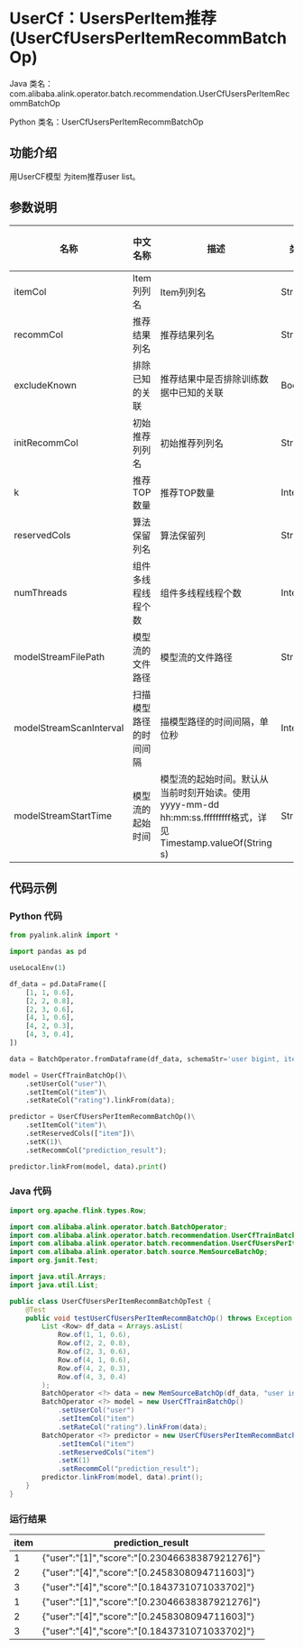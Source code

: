# UserCf：UsersPerItem推荐 (UserCfUsersPerItemRecommBatchOp)
Java 类名：com.alibaba.alink.operator.batch.recommendation.UserCfUsersPerItemRecommBatchOp

Python 类名：UserCfUsersPerItemRecommBatchOp


## 功能介绍
用UserCF模型 为item推荐user list。

## 参数说明

| 名称 | 中文名称 | 描述 | 类型 | 是否必须？ | 默认值 |
| --- | --- | --- | --- | --- | --- |
| itemCol | Item列列名 | Item列列名 | String | ✓ |  |
| recommCol | 推荐结果列名 | 推荐结果列名 | String | ✓ |  |
| excludeKnown | 排除已知的关联 | 推荐结果中是否排除训练数据中已知的关联 | Boolean |  | false |
| initRecommCol | 初始推荐列列名 | 初始推荐列列名 | String |  | null |
| k | 推荐TOP数量 | 推荐TOP数量 | Integer |  | 10 |
| reservedCols | 算法保留列名 | 算法保留列 | String[] |  | null |
| numThreads | 组件多线程线程个数 | 组件多线程线程个数 | Integer |  | 1 |
| modelStreamFilePath | 模型流的文件路径 | 模型流的文件路径 | String |  | null |
| modelStreamScanInterval | 扫描模型路径的时间间隔 | 描模型路径的时间间隔，单位秒 | Integer |  | 10 |
| modelStreamStartTime | 模型流的起始时间 | 模型流的起始时间。默认从当前时刻开始读。使用yyyy-mm-dd hh:mm:ss.fffffffff格式，详见Timestamp.valueOf(String s) | String |  | null |

## 代码示例
### Python 代码
```python
from pyalink.alink import *

import pandas as pd

useLocalEnv(1)

df_data = pd.DataFrame([
    [1, 1, 0.6],
    [2, 2, 0.8],
    [2, 3, 0.6],
    [4, 1, 0.6],
    [4, 2, 0.3],
    [4, 3, 0.4],
])

data = BatchOperator.fromDataframe(df_data, schemaStr='user bigint, item bigint, rating double')

model = UserCfTrainBatchOp()\
    .setUserCol("user")\
    .setItemCol("item")\
    .setRateCol("rating").linkFrom(data);

predictor = UserCfUsersPerItemRecommBatchOp()\
    .setItemCol("item")\
    .setReservedCols(["item"])\
    .setK(1)\
    .setRecommCol("prediction_result");

predictor.linkFrom(model, data).print()
```
### Java 代码
```java
import org.apache.flink.types.Row;

import com.alibaba.alink.operator.batch.BatchOperator;
import com.alibaba.alink.operator.batch.recommendation.UserCfTrainBatchOp;
import com.alibaba.alink.operator.batch.recommendation.UserCfUsersPerItemRecommBatchOp;
import com.alibaba.alink.operator.batch.source.MemSourceBatchOp;
import org.junit.Test;

import java.util.Arrays;
import java.util.List;

public class UserCfUsersPerItemRecommBatchOpTest {
	@Test
	public void testUserCfUsersPerItemRecommBatchOp() throws Exception {
		List <Row> df_data = Arrays.asList(
			Row.of(1, 1, 0.6),
			Row.of(2, 2, 0.8),
			Row.of(2, 3, 0.6),
			Row.of(4, 1, 0.6),
			Row.of(4, 2, 0.3),
			Row.of(4, 3, 0.4)
		);
		BatchOperator <?> data = new MemSourceBatchOp(df_data, "user int, item int, rating double");
		BatchOperator <?> model = new UserCfTrainBatchOp()
			.setUserCol("user")
			.setItemCol("item")
			.setRateCol("rating").linkFrom(data);
		BatchOperator <?> predictor = new UserCfUsersPerItemRecommBatchOp()
			.setItemCol("item")
			.setReservedCols("item")
			.setK(1)
			.setRecommCol("prediction_result");
		predictor.linkFrom(model, data).print();
	}
}
```

### 运行结果
item|prediction_result
----|-----------------
1|{"user":"[1]","score":"[0.23046638387921276]"}
2|{"user":"[4]","score":"[0.2458308094711603]"}
3|{"user":"[4]","score":"[0.1843731071033702]"}
1|{"user":"[1]","score":"[0.23046638387921276]"}
2|{"user":"[4]","score":"[0.2458308094711603]"}
3|{"user":"[4]","score":"[0.1843731071033702]"}
